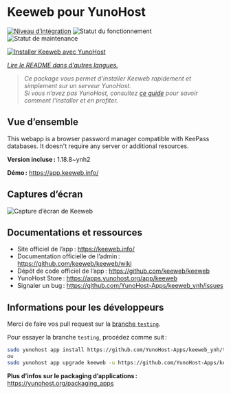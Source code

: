 <!--
Nota bene : ce README est automatiquement généré par <https://github.com/YunoHost/apps/tree/master/tools/readme_generator>
Il NE doit PAS être modifié à la main.
-->

# Keeweb pour YunoHost

[![Niveau d’intégration](https://dash.yunohost.org/integration/keeweb.svg)](https://dash.yunohost.org/appci/app/keeweb) ![Statut du fonctionnement](https://ci-apps.yunohost.org/ci/badges/keeweb.status.svg) ![Statut de maintenance](https://ci-apps.yunohost.org/ci/badges/keeweb.maintain.svg)

[![Installer Keeweb avec YunoHost](https://install-app.yunohost.org/install-with-yunohost.svg)](https://install-app.yunohost.org/?app=keeweb)

*[Lire le README dans d'autres langues.](./ALL_README.md)*

> *Ce package vous permet d’installer Keeweb rapidement et simplement sur un serveur YunoHost.*  
> *Si vous n’avez pas YunoHost, consultez [ce guide](https://yunohost.org/install) pour savoir comment l’installer et en profiter.*

## Vue d’ensemble

This webapp is a browser password manager compatible with KeePass databases. It doesn't require any server or additional resources.

**Version incluse :** 1.18.8~ynh2

**Démo :** <https://app.keeweb.info/>

## Captures d’écran

![Capture d’écran de Keeweb](./doc/screenshots/screenshot.png)

## Documentations et ressources

- Site officiel de l’app : <https://keeweb.info/>
- Documentation officielle de l’admin : <https://github.com/keeweb/keeweb/wiki>
- Dépôt de code officiel de l’app : <https://github.com/keeweb/keeweb>
- YunoHost Store : <https://apps.yunohost.org/app/keeweb>
- Signaler un bug : <https://github.com/YunoHost-Apps/keeweb_ynh/issues>

## Informations pour les développeurs

Merci de faire vos pull request sur la [branche `testing`](https://github.com/YunoHost-Apps/keeweb_ynh/tree/testing).

Pour essayer la branche `testing`, procédez comme suit :

```bash
sudo yunohost app install https://github.com/YunoHost-Apps/keeweb_ynh/tree/testing --debug
ou
sudo yunohost app upgrade keeweb -u https://github.com/YunoHost-Apps/keeweb_ynh/tree/testing --debug
```

**Plus d’infos sur le packaging d’applications :** <https://yunohost.org/packaging_apps>
